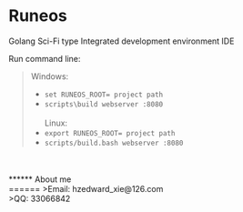 Runeos
======

Golang Sci-Fi type Integrated development environment IDE <br>

Run command line: <br>
>Windows: <br>
>   * `set RUNEOS_ROOT= project path`<br>
>   * `scripts\build webserver :8080`<br><br>
>Linux: <br>
>   * `export RUNEOS_ROOT= project path`<br>
>   * `scripts/build.bash webserver :8080`<br>


<br>
<br>
******
About me<br>
======
>Email: hzedward_xie@126.com <br>
>QQ: 33066842 <br>
